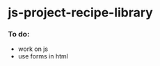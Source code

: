 # js-project-recipe-library


<h3>To do:</h3>
<ul>
<li>work on js</li>
<li>use forms in html</li>
</ul>